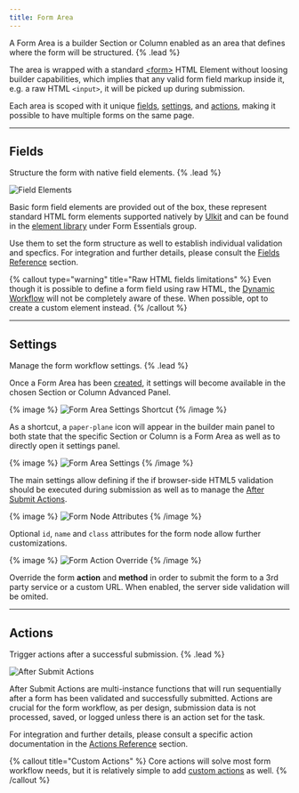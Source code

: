 ```yaml
---
title: Form Area
---
```


A Form Area is a builder Section or Column enabled as an area that defines where the form will be structured. {% .lead %}

The area is wrapped with a standard [\<form\>](https://developer.mozilla.org/en-US/docs/Web/HTML/Element/form) HTML Element without loosing builder capabilities, which implies that any valid form field markup inside it, e.g. a raw HTML `<input>`, it will be picked up during submission.

Each area is scoped with it unique [fields](#fields), [settings](#settings), and [actions](#actions), making it possible to have multiple forms on the same page.

---

## Fields

Structure the form with native field elements. {% .lead %}

![Field Elements](/assets/ytp/forms/fields/elements.webp)

Basic form field elements are provided out of the box, these represent standard HTML form elements supported natively by [UIkit](https://getuikit.com/) and can be found in the [element library](https://yootheme.com/support/yootheme-pro/joomla/element-library) under Form Essentials group.

Use them to set the form structure as well to establish individual validation and specfics. For integration and further details, please consult the [Fields Reference](reference/fields) section.

{% callout type="warning" title="Raw HTML fields limitations" %}
Even though it is possible to define a form field using raw HTML, the [Dynamic Workflow](dynamic) will not be completely aware of these. When possible, opt to create a custom element instead.
{% /callout %}

---

## Settings

Manage the form workflow settings. {% .lead %}

Once a Form Area has been [created](integration#create-a-form-area), it settings will become available in the chosen Section or Column Advanced Panel.

{% image %}
![Form Area Settings Shortcut](/assets/ytp/forms/formarea-settings-shortcut.webp)
{% /image %}

As a shortcut, a `paper-plane` icon will appear in the builder main panel to both state that the specific Section or Column is a Form Area as well as to directly open it settings panel.

{% image %}
![Form Area Settings](/assets/ytp/forms/formarea-settings.webp)
{% /image %}

The main settings allow defining if the if browser-side HTML5 validation should be executed during submission as well as to manage the [After Submit Actions](after-submit-actions).

{% image %}
![Form Node Attributes](/assets/ytp/forms/formarea-settings-attrs.webp)
{% /image %}

Optional `id`, `name` and `class` attributes for the form node allow further customizations.

{% image %}
![Form Action Override](/assets/ytp/forms/formarea-settings-sub-override.webp)
{% /image %}

Override the form **action** and **method** in order to submit the form to a 3rd party service or a custom URL. When enabled, the server side validation will be omited.

---

## Actions

Trigger actions after a successful submission. {% .lead %}

![After Submit Actions](/assets/ytp/forms/actions.webp)

After Submit Actions are multi-instance functions that will run sequentially after a form has been validated and successfully submitted. Actions are crucial for the form workflow, as per design, submission data is not processed, saved, or logged unless there is an action set for the task.

For integration and further details, please consult a specific action documentation in the [Actions Reference](reference/actions) section.

{% callout title="Custom Actions" %}
Core actions will solve most form workflow needs, but it is relatively simple to add [custom actions](./forms/customizations#custom-after-submit-actions) as well.
{% /callout %}
